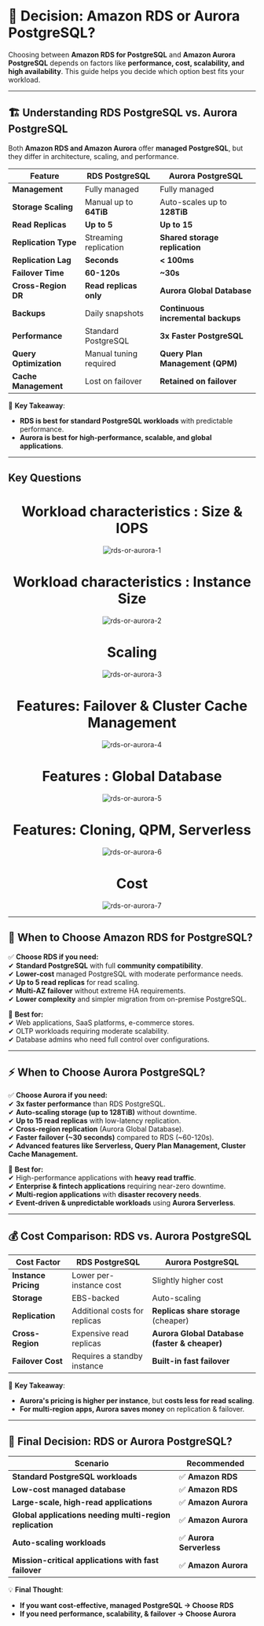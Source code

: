 # 🤔 **Decision: Amazon RDS or Aurora PostgreSQL?**

Choosing between **Amazon RDS for PostgreSQL** and **Amazon Aurora PostgreSQL** depends on factors like **performance, cost, scalability, and high availability**. This guide helps you decide which option best fits your workload.

---

## 🏗 **Understanding RDS PostgreSQL vs. Aurora PostgreSQL**

Both **Amazon RDS and Amazon Aurora** offer **managed PostgreSQL**, but they differ in architecture, scaling, and performance.

| Feature                | **RDS PostgreSQL**     | **Aurora PostgreSQL**              |
| ---------------------- | ---------------------- | ---------------------------------- |
| **Management**         | Fully managed          | Fully managed                      |
| **Storage Scaling**    | Manual up to **64TiB** | Auto-scales up to **128TiB**       |
| **Read Replicas**      | **Up to 5**            | **Up to 15**                       |
| **Replication Type**   | Streaming replication  | **Shared storage replication**     |
| **Replication Lag**    | **Seconds**            | **< 100ms**                        |
| **Failover Time**      | **60-120s**            | **~30s**                           |
| **Cross-Region DR**    | **Read replicas only** | **Aurora Global Database**         |
| **Backups**            | Daily snapshots        | **Continuous incremental backups** |
| **Performance**        | Standard PostgreSQL    | **3x Faster PostgreSQL**           |
| **Query Optimization** | Manual tuning required | **Query Plan Management (QPM)**    |
| **Cache Management**   | Lost on failover       | **Retained on failover**           |

📌 **Key Takeaway**:

- **RDS is best for standard PostgreSQL workloads** with predictable performance.
- **Aurora is best for high-performance, scalable, and global applications**.

---

## **Key Questions**

<div style="text-align: center;">
    <h1>Workload characteristics : Size & IOPS</h1>
    <img src="images/rds-or-aurora-1.png" alt="rds-or-aurora-1">
</div>

<div style="text-align: center;">
    <h1>Workload characteristics : Instance Size</h1>
    <img src="images/rds-or-aurora-2.png" alt="rds-or-aurora-2">
</div>

<div style="text-align: center;">
    <h1>Scaling</h1>
    <img src="images/rds-or-aurora-3.png" alt="rds-or-aurora-3">
</div>

<div style="text-align: center;">
    <h1>Features: Failover & Cluster Cache Management</h1>
    <img src="images/rds-or-aurora-4.png" alt="rds-or-aurora-4">
</div>

<div style="text-align: center;">
    <h1>Features : Global Database</h1>
    <img src="images/rds-or-aurora-5.png" alt="rds-or-aurora-5">
</div>

<div style="text-align: center;">
    <h1>Features: Cloning, QPM, Serverless</h1>
    <img src="images/rds-or-aurora-6.png" alt="rds-or-aurora-6">
</div>

<div style="text-align: center;">
    <h1>Cost</h1>
    <img src="images/rds-or-aurora-7.png" alt="rds-or-aurora-7">
</div>

---

## 🚀 **When to Choose Amazon RDS for PostgreSQL?**

✅ **Choose RDS if you need:**  
✔ **Standard PostgreSQL** with full **community compatibility**.  
✔ **Lower-cost** managed PostgreSQL with moderate performance needs.  
✔ **Up to 5 read replicas** for read scaling.  
✔ **Multi-AZ failover** without extreme HA requirements.  
✔ **Lower complexity** and simpler migration from on-premise PostgreSQL.

📌 **Best for:**  
✔ Web applications, SaaS platforms, e-commerce stores.  
✔ OLTP workloads requiring moderate scalability.  
✔ Database admins who need full control over configurations.

---

## ⚡ **When to Choose Aurora PostgreSQL?**

✅ **Choose Aurora if you need:**  
✔ **3x faster performance** than RDS PostgreSQL.  
✔ **Auto-scaling storage (up to 128TiB)** without downtime.  
✔ **Up to 15 read replicas** with low-latency replication.  
✔ **Cross-region replication** (Aurora Global Database).  
✔ **Faster failover (~30 seconds)** compared to RDS (~60-120s).  
✔ **Advanced features like Serverless, Query Plan Management, Cluster Cache Management.**

📌 **Best for:**  
✔ High-performance applications with **heavy read traffic**.  
✔ **Enterprise & fintech applications** requiring near-zero downtime.  
✔ **Multi-region applications** with **disaster recovery needs**.  
✔ **Event-driven & unpredictable workloads** using **Aurora Serverless**.

---

## 💰 **Cost Comparison: RDS vs. Aurora PostgreSQL**

| **Cost Factor**      | **RDS PostgreSQL**            | **Aurora PostgreSQL**                         |
| -------------------- | ----------------------------- | --------------------------------------------- |
| **Instance Pricing** | Lower per-instance cost       | Slightly higher cost                          |
| **Storage**          | EBS-backed                    | Auto-scaling                                  |
| **Replication**      | Additional costs for replicas | **Replicas share storage** (cheaper)          |
| **Cross-Region**     | Expensive read replicas       | **Aurora Global Database (faster & cheaper)** |
| **Failover Cost**    | Requires a standby instance   | **Built-in fast failover**                    |

📌 **Key Takeaway**:

- **Aurora's pricing is higher per instance**, but **costs less for read scaling**.
- **For multi-region apps, Aurora saves money** on replication & failover.

---

## 🎯 **Final Decision: RDS or Aurora PostgreSQL?**

| **Scenario**                                             | **Recommended**          |
| -------------------------------------------------------- | ------------------------ |
| **Standard PostgreSQL workloads**                        | ✅ **Amazon RDS**        |
| **Low-cost managed database**                            | ✅ **Amazon RDS**        |
| **Large-scale, high-read applications**                  | ✅ **Amazon Aurora**     |
| **Global applications needing multi-region replication** | ✅ **Amazon Aurora**     |
| **Auto-scaling workloads**                               | ✅ **Aurora Serverless** |
| **Mission-critical applications with fast failover**     | ✅ **Amazon Aurora**     |

💡 **Final Thought**:

- **If you want cost-effective, managed PostgreSQL → Choose RDS**
- **If you need performance, scalability, & failover → Choose Aurora**
